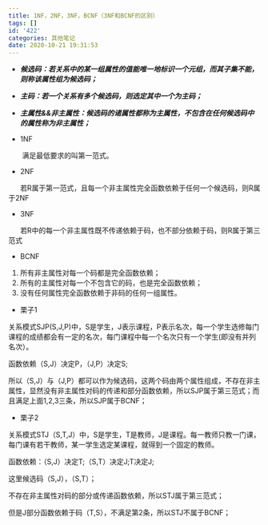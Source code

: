 ```yaml
---
title: 1NF，2NF，3NF，BCNF（3NF和BCNF的区别）
tags: []
id: '422'
categories: 其他笔记
date: 2020-10-21 19:31:53
---
```


* **_**候选码：若关系中的某一组属性的值能唯一地标识一个元组，而其子集不能，则称该属性组为候选码；**_**

* **_**主码：若一个关系有多个候选码，则选定其中一个为主码；**_**

* **_**主属性&&非主属性：候选码的诸属性都称为主属性，不包含在任何候选码中的属性称为非主属性；**_**

  <!--more-->

*   1NF

       满足最低要求的叫第一范式。

*   2NF

      若R属于第一范式，且每一个非主属性完全函数依赖于任何一个候选码，则R属于2NF

*   3NF

      若R中的每一个非主属性既不传递依赖于码，也不部分依赖于码，则R属于第三范式

*   BCNF

1.  所有非主属性对每一个码都是完全函数依赖；
2.  所有的主属性对每一个不包含它的码，也是完全函数依赖；
3.  没有任何属性完全函数依赖于非码的任何一组属性。

*   栗子1

关系模式SJP(S,J,P)中，S是学生，J表示课程，P表示名次，每一个学生选修每门课程的成绩都会有一定的名次，每门课程中每一个名次只有一个学生(即没有并列名次）。

函数依赖（S,J）决定P，（J,P）决定S;

所以（S,J）与（J,P）都可以作为候选码，这两个码由两个属性组成，不存在非主属性，显然没有非主属性对码的传递和部分函数依赖，所以SJP属于第三范式；而且满足上面1,2,3三条，所以SJP属于BCNF；

*   栗子2

关系模式STJ（S,T,J）中，S是学生，T是教师，J是课程。每一教师只教一门课，每门课有若干教师，某一学生选定某课程，就得到一个固定的教师。

函数依赖：（S,J）决定T;（S,T）决定J;T决定J;

这里候选码（S,J），（S,T）；

不存在非主属性对码的部分或传递函数依赖，所以STJ属于第三范式；

但是J部分函数依赖于码（T,S），不满足第2条，所以STJ不属于BCNF；